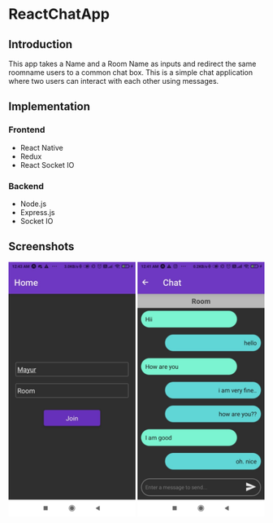 # ReactChatApp

## Introduction

This app takes a Name and a Room Name as inputs and redirect the same roomname users to a common chat box. This is a simple chat application
where two users can interact with each other using messages.

## Implementation

### Frontend
  * React Native
  * Redux
  * React Socket IO
  
### Backend
  * Node.js
  * Express.js
  * Socket IO
  
## Screenshots
<img src="https://github.com/sawarni99/ReactChatApp/blob/master/screenshots/1.jpeg" alt="" height="500"/>
<img src="https://github.com/sawarni99/ReactChatApp/blob/master/screenshots/2.jpeg" alt="" height="500"/>
